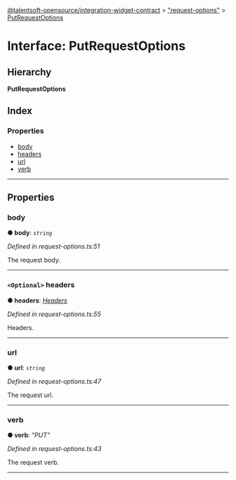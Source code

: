 [@talentsoft-opensource/integration-widget-contract](../README.md) > ["request-options"](../modules/_request_options_.md) > [PutRequestOptions](../interfaces/_request_options_.putrequestoptions.md)

# Interface: PutRequestOptions

## Hierarchy

**PutRequestOptions**

## Index

### Properties

* [body](_request_options_.putrequestoptions.md#body)
* [headers](_request_options_.putrequestoptions.md#headers)
* [url](_request_options_.putrequestoptions.md#url)
* [verb](_request_options_.putrequestoptions.md#verb)

---

## Properties

<a id="body"></a>

###  body

**● body**: *`string`*

*Defined in request-options.ts:51*

The request body.

___
<a id="headers"></a>

### `<Optional>` headers

**● headers**: *[Headers](_request_options_.headers.md)*

*Defined in request-options.ts:55*

Headers.

___
<a id="url"></a>

###  url

**● url**: *`string`*

*Defined in request-options.ts:47*

The request url.

___
<a id="verb"></a>

###  verb

**● verb**: *"PUT"*

*Defined in request-options.ts:43*

The request verb.

___

